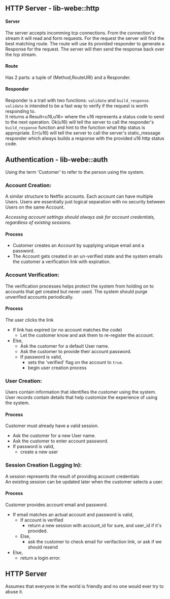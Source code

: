 ## HTTP Server - lib-webe::http

#### Server
The server accepts incomming tcp connections.  From the connection's stream it will read and form requests.
For the request the server will find the best matching route.  The route will use its provided responder to generate a Response for the request.  The server will then send the response back over the tcp stream.

#### Route
Has 2 parts:  a tuple of (Method,RouteURI) and a Responder.

#### Responder
Responder is a trait with two functions: `validate` and `build_response`.  
`validate` is intended to be a fast way to verify if the request is worth responding to.  
It returns a Result<u16,u16> where the u16 represents a status code to send to the next operation. Ok(u16) will tell the server to call the responder's `build_response` function and hint to the function what http status is appropriate. Err(u16) will tell the server to call the server's static_message responder which always builds a response with the provided u16 http status code.


## Authentication - lib-webe::auth

Using the term 'Customer' to refer to the person using the system.

### Account Creation:
A similar structure to Netflix accounts.  Each account can have multiple Users. Users are essentially just logical separation with no security between Users on the same Account.

*Accessing account settings should always ask for account credentials, regardless of existing sessions.*

#### Process
 - Customer creates an Account by supplying unique email and a password.
 - The Account gets created in an un-verified state and the system emails the customer a verification link with expiration.

### Account Verification:
The verification processes helps protect the system from holding on to accounts that get created but never used.  The system should purge unverified accounts periodically.

#### Process 
The user clicks the link
- If link has expired (or no account matches the code)
  - Let the customer know and ask them to re-register the account. 
- Else,
  - Ask the customer for a default User name.
  - Ask the customer to provide their account password.
  - If password is valid, 
    - sets the 'verified' flag on the account to `true`.  
    - begin user creation process

### User Creation:
Users contain information that identifies the customer using the system.  User records contain details that help customize the experience of using the system.

#### Process

Customer must already have a valid session.
- Ask the customer for a new User name.
- Ask the customer to enter account password.
- If password is valid,
  - create a new user

### Session Creation (Logging In):
A session represents the result of providing account credentials  
An existing session can be updated later when the customer selects a user.

#### Process

Customer provides account email and password.
- If email matches an actual account and password is valid,
  - If account is verified
    - return a new session with account_id for sure, and user_id if it's provided.
  - Else,
    - ask the customer to check email for verifaction link, or ask if we should resend
- Else,
  - return a login error.

## HTTP Server

Assumes that everyone in the world is friendly and no one would ever try to abuse it.

